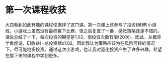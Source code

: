 # 第一次课程收获

大四看到如此有趣的课程便选择了这门课，第一次课上还参与了投资(赌博)小游戏，小游戏上虽然没有最终赢下比赛，但之后复盘了一番，感觉策略还是不错的。课后总结了一下，每次投资的期望是1.02，但投资次数有限(20次)，因此，从概率学角度说，E(收益)=总投资额x1.02。因此我认为策略应该为在风险可控的情况下，尽可能地多投资。通过这次小游戏，也让我对量化投资产生了许多兴趣，希望在接下来的课程中学到更多。
